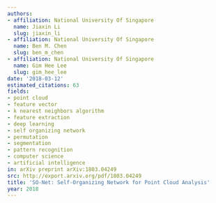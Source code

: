 ```yaml
---
authors:
- affiliation: National University Of Singapore
  name: Jiaxin Li
  slug: jiaxin_li
- affiliation: National University Of Singapore
  name: Ben M. Chen
  slug: ben_m_chen
- affiliation: National University Of Singapore
  name: Gim Hee Lee
  slug: gim_hee_lee
date: '2018-03-12'
estimated_citations: 63
fields:
- point cloud
- feature vector
- k nearest neighbors algorithm
- feature extraction
- deep learning
- self organizing network
- permutation
- segmentation
- pattern recognition
- computer science
- artificial intelligence
in: arXiv preprint arXiv:1803.04249
src: http://export.arxiv.org/pdf/1803.04249
title: 'SO-Net: Self-Organizing Network for Point Cloud Analysis'
year: 2018
---
```

